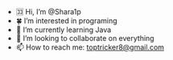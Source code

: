 - 🈁 Hi, I’m @Shara1p
- 🍀 I’m interested in programing
- 🕋 I’m currently learning Java
- 🎇 I’m looking to collaborate on everything
- 📫 How to reach me: toptricker8@gmail.com

<!---
Shara1p/Shara1p is a ✨ special ✨ repository because its `README.md` (this file) appears on your GitHub profile.
You can click the Preview link to take a look at your changes.
--->
